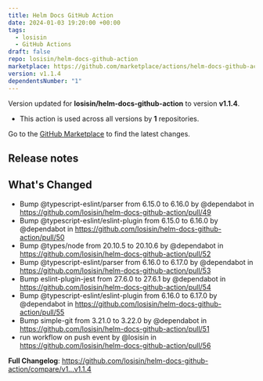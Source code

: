 ```yaml
---
title: Helm Docs GitHub Action
date: 2024-01-03 19:20:00 +00:00
tags:
  - losisin
  - GitHub Actions
draft: false
repo: losisin/helm-docs-github-action
marketplace: https://github.com/marketplace/actions/helm-docs-github-action
version: v1.1.4
dependentsNumber: "1"
---
```



Version updated for **losisin/helm-docs-github-action** to version **v1.1.4**.
- This action is used across all versions by **1** repositories.

Go to the [GitHub Marketplace](https://github.com/marketplace/actions/helm-docs-github-action) to find the latest changes.

## Release notes

## What's Changed
* Bump @typescript-eslint/parser from 6.15.0 to 6.16.0 by @dependabot in https://github.com/losisin/helm-docs-github-action/pull/49
* Bump @typescript-eslint/eslint-plugin from 6.15.0 to 6.16.0 by @dependabot in https://github.com/losisin/helm-docs-github-action/pull/50
* Bump @types/node from 20.10.5 to 20.10.6 by @dependabot in https://github.com/losisin/helm-docs-github-action/pull/52
* Bump @typescript-eslint/parser from 6.16.0 to 6.17.0 by @dependabot in https://github.com/losisin/helm-docs-github-action/pull/53
* Bump eslint-plugin-jest from 27.6.0 to 27.6.1 by @dependabot in https://github.com/losisin/helm-docs-github-action/pull/54
* Bump @typescript-eslint/eslint-plugin from 6.16.0 to 6.17.0 by @dependabot in https://github.com/losisin/helm-docs-github-action/pull/55
* Bump simple-git from 3.21.0 to 3.22.0 by @dependabot in https://github.com/losisin/helm-docs-github-action/pull/51
* run workflow on push event by @losisin in https://github.com/losisin/helm-docs-github-action/pull/56


**Full Changelog**: https://github.com/losisin/helm-docs-github-action/compare/v1...v1.1.4
